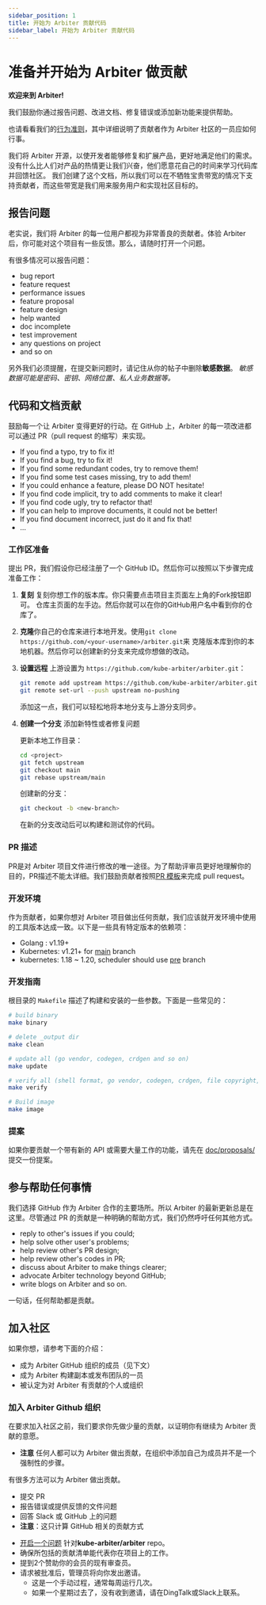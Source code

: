 ```yaml
---
sidebar_position: 1
title: 开始为 Arbiter 贡献代码
sidebar_label: 开始为 Arbiter 贡献代码
---
```

<!-- # Prepare and start contribute to Arbiter 
**Welcome to Arbiter!** -->
# 准备并开始为 Arbiter 做贡献
**欢迎来到 Arbiter!**

<!-- 
We encourage you to help out by reporting issues, improving documentation, fixing bugs, or adding new features.
-->
我们鼓励你通过报告问题、改进文档、修复错误或添加新功能来提供帮助。

<!-- 
Please also take a look at our [code of conduct](https://github.com/kube-arbiter/arbiter/blob/main/CODE_OF_CONDUCT.md), which details how contributors are expected to conduct themselves as part of the Arbiter community. 
-->

也请看看我们的[行为准则](https://github.com/kube-arbiter/arbiter/blob/main/CODE_OF_CONDUCT.md)，其中详细说明了贡献者作为 Arbiter 社区的一员应如何行事。

<!-- 
We made Arbiter open-source to empower developers to fix and extend the product to better meet their needs. Nothing thrills us more than people so passionate about the product that they're willing to spend their own time to learn the codebase and give back to the community. We created this doc, so we can support contributors in a way that doesn't sacrifice precious bandwidth that we use to serve our users and otherwise meet our community goals. 
-->
我们将 Arbiter 开源，以使开发者能够修复和扩展产品，更好地满足他们的需求。
没有什么比人们对产品的热情更让我们兴奋，他们愿意花自己的时间来学习代码库并回馈社区。
我们创建了这个文档，所以我们可以在不牺牲宝贵带宽的情况下支持贡献者，而这些带宽是我们用来服务用户和实现社区目标的。

<!-- ## Reporting issues -->
## 报告问题

<!-- 
To be honest, we regard every user of Arbiter as a very kind contributor. After experiencing Arbiter, you may have some feedback for the project. Then feel free to open an issue. 
-->

老实说，我们将 Arbiter 的每一位用户都视为非常善良的贡献者。体验 Arbiter 后，你可能对这个项目有一些反馈。那么，请随时打开一个问题。

<!-- There are lots of cases when you could open an issue: -->
有很多情况可以报告问题：

- bug report
- feature request
- performance issues
- feature proposal
- feature design
- help wanted
- doc incomplete
- test improvement
- any questions on project
- and so on

<!-- 
Also we must remind that when filing a new issue, please remember to remove the **sensitive data** from your post.
*Sensitive data could be password, secret key, network locations, private business data and so on.* 
-->

另外我们必须提醒，在提交新问题时，请记住从你的帖子中删除**敏感数据**。
*敏感数据可能是密码、密钥、网络位置、私人业务数据等。*

<!-- ## Code and doc contribution -->
## 代码和文档贡献

<!-- Every action to make Arbiter better is encouraged. On GitHub, every improvement for Arbiter could be via a PR (short for pull request). -->

鼓励每一个让 Arbiter 变得更好的行动。在 GitHub 上，Arbiter 的每一项改进都可以通过 PR（pull request 的缩写）来实现。

- If you find a typo, try to fix it!
- If you find a bug, try to fix it!
- If you find some redundant codes, try to remove them!
- If you find some test cases missing, try to add them!
- If you could enhance a feature, please DO NOT hesitate!
- If you find code implicit, try to add comments to make it clear!
- If you find code ugly, try to refactor that!
- If you can help to improve documents, it could not be better!
- If you find document incorrect, just do it and fix that!
- ...

<!-- ### Workspace Preparation -->
### 工作区准备

<!-- To put forward a PR, we assume you have registered a GitHub ID. Then you could finish the preparation in the following steps: -->

提出 PR，我们假设你已经注册了一个 GitHub ID。然后你可以按照以下步骤完成准备工作：


<!-- 1. **Fork** Fork the repository you wish to work on. You just need to click the button Fork in right-left of project
   repository main page. Then you will end up with your repository in your GitHub username. -->
1. **复刻** 复刻你想工作的版本库。你只需要点击项目主页面左上角的Fork按钮即可。
   仓库主页面的左手边。然后你就可以在你的GitHub用户名中看到你的仓库了。
<!-- 2. **Clone** your own repository to develop locally. Use `git clone https://github.com/<your-username>/arbiter.git` to
   clone repository to your local machine. Then you can create new branches to finish the change you wish to make. -->
2. **克隆**你自己的仓库来进行本地开发。使用`git clone https://github.com/<your-username>/arbiter.git`来
   克隆版本库到你的本地机器。然后你可以创建新的分支来完成你想做的改动。
<!-- 3. **Set remote** upstream to be `https://github.com/kube-arbiter/arbiter.git` using the following two commands: -->

3. **设置远程** 上游设置为 `https://github.com/kube-arbiter/arbiter.git`：

   ```bash
   git remote add upstream https://github.com/kube-arbiter/arbiter.git
   git remote set-url --push upstream no-pushing
   ```
   <!-- 
   Adding this, we can easily synchronize local branches with upstream branches. 
   -->
   添加这一点，我们可以轻松地将本地分支与上游分支同步。

<!-- 4. **Create a branch** to add a new feature or fix issues -->
4. **创建一个分支** 添加新特性或者修复问题

   <!-- Update local working directory: -->
   更新本地工作目录：

   ```bash
   cd <project>
   git fetch upstream
   git checkout main
   git rebase upstream/main
   ```

   <!-- Create a new branch: -->
   创建新的分支：

   ```bash
   git checkout -b <new-branch>
   ```

   <!-- Make any change on the new-branch then build and test your codes. -->
   在新的分支改动后可以构建和测试你的代码。

<!-- ### PR Description

PR is the only way to make change to Arbiter project files. To help reviewers better get your purpose, PR description could not be too detailed. We encourage contributors to follow the [PR template](https://github.com/kube-arbiter/arbiter/blob/main/.github/PULL_REQUEST_TEMPLATE.md) to finish the pull request. -->

### PR 描述

PR是对 Arbiter 项目文件进行修改的唯一途径。为了帮助评审员更好地理解你的目的，PR描述不能太详细。我们鼓励贡献者按照[PR 模板](https://github.com/kube-arbiter/arbiter/blob/main/.github/PULL_REQUEST_TEMPLATE.md)来完成 pull request。

<!-- ### Developing Environment

As a contributor, if you want to make any contribution to Arbiter project, we should reach an agreement on the version of tools used in the development environment. Here are some dependents with specific version: -->

### 开发环境

作为贡献者，如果你想对 Arbiter 项目做出任何贡献，我们应该就开发环境中使用的工具版本达成一致。以下是一些具有特定版本的依赖项：

- Golang : v1.19+
- Kubernetes: v1.21+ for [main](https://github.com/kube-arbiter/arbiter/tree/main) branch
- kubernetes: 1.18 ~ 1.20, scheduler should use [pre](https://github.com/kube-arbiter/arbiter/tree/pre) branch

<!-- ### Developing guide

There's a `Makefile` in the root folder which describes the options to build and install. Here are some common ones: -->

### 开发指南
根目录的 `Makefile` 描述了构建和安装的一些参数。下面是一些常见的：

```bash
# build binary 
make binary

# delete _output dir
make clean 

# update all (go vendor, codegen, crdgen and so on)
make update

# verify all (shell format, go vendor, codegen, crdgen, file copyright, run golangci-lint and so on)
make verify

# Build image 
make image
```

<!-- ### Proposals

If you are going to contribute a feature with new API or needs significant effort, please submit a proposal in [doc/proposals/](https://github.com/kube-arbiter/arbiter/blob/main/doc/proposals) first. -->

### 提案
如果你要贡献一个带有新的 API 或需要大量工作的功能，请先在 [doc/proposals/](https://github.com/kube-arbiter/arbiter/blob/main/doc/proposals) 提交一份提案。

<!-- ## Engage to help anything

We choose GitHub as the primary place for Arbiter to collaborate. So the latest updates of Arbiter are always here. Although contributions via PR is an explicit way to help, we still call for any other ways. -->

## 参与帮助任何事情

我们选择 GitHub 作为 Arbiter 合作的主要场所。所以 Arbiter 的最新更新总是在这里。尽管通过 PR 的贡献是一种明确的帮助方式，我们仍然呼吁任何其他方式。

- reply to other's issues if you could;
- help solve other user's problems;
- help review other's PR design;
- help review other's codes in PR;
- discuss about Arbiter to make things clearer;
- advocate Arbiter technology beyond GitHub;
- write blogs on Arbiter and so on.

<!-- In a word, **ANY HELP IS CONTRIBUTION**. -->
一句话，任何帮助都是贡献。

<!-- ## Joining the community

Follow these instructions if you want to:

- Become a member of the Arbiter GitHub org (see below)
- Become part of the Arbiter build cop or release teams
- Be recognized as an individual or organization contributing to Arbiter -->

## 加入社区

如果你想，请参考下面的介绍：

   - 成为 Arbiter GitHub 组织的成员（见下文）
   - 成为 Arbiter 构建副本或发布团队的一员
   - 被认定为对 Arbiter 有贡献的个人或组织

<!-- ### Joining the Arbiter GitHub Org

Before asking to join the community, we ask that you first make a small number of contributions to demonstrate your intent to continue contributing to Arbiter. -->

### 加入 Arbiter Github 组织

在要求加入社区之前，我们要求你先做少量的贡献，以证明你有继续为 Arbiter 贡献的意愿。

<!-- - **Note**: Anyone can contribute to Arbiter, adding yourself as a member in the organization is not a mandatory step.

There are a number of ways to contribute to Arbiter:

- Submit PRs
- File issues reporting bugs or providing feedback
- Answer questions on Slack or GitHub issues
- **Note**: This only counts GitHub related ways of contributing

When you are ready to join -->

- **注意** 任何人都可以为 Arbiter 做出贡献，在组织中添加自己为成员并不是一个强制性的步骤。

有很多方法可以为 Arbiter 做出贡献。

   - 提交 PR
   - 报告错误或提供反馈的文件问题
   - 回答 Slack 或 GitHub 上的问题
   - **注意**：这只计算 GitHub 相关的贡献方式


<!-- - [Open an issue](https://github.com/kube-arbiter/arbiter/issues/new?assignees=&labels=area%2Fgithub-membership&template=membership.yml&title=REQUEST%3A+New+membership+for+%3Cyour-GH-handle%3E) against the **kube-arbiter/arbiter** repo
- Make sure that the list of contributions included is representative of your work on the project.
- Mention 2 existing reviewers who are sponsoring your membership.
- After the request is approved, an admin will send you an invitation.
  - This is a manual process that's generally run a couple of times a week.
  - If a week passes without receiving an invitation reach out on DingTalk or Slack. -->
- [开启一个问题](https://github.com/kube-arbiter/arbiter/issues/new?assignees=&labels=area%2Fgithub-membership&template=membership.yml&title=REQUEST%3A+New+membership+for+%3Cyour-GH-handle%3E) 针对**kube-arbiter/arbiter** repo。
- 确保所包括的贡献清单能代表你在项目上的工作。
- 提到2个赞助你的会员的现有审查员。
- 请求被批准后，管理员将向你发出邀请。
  - 这是一个手动过程，通常每周运行几次。
  - 如果一个星期过去了，没有收到邀请，请在DingTalk或Slack上联系。
